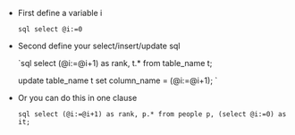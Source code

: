 * First define a variable i

  `sql
  select @i:=0
  `

* Second define your select/insert/update sql

  `sql
  select (@i:=@i+1) as rank, t.* from table_name t;
  
  update table_name t set column_name = (@i:=@i+1);
  `

* Or you can do this in one clause

  `sql
  select (@i:=@i+1) as rank, p.* from people p, (select @i:=0) as it;
  `
